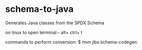 # schema-to-java
Generates Java classes from the SPDX Schema

on linux
to open terminal:- alt+ ctrl+ t

commands to perform conversion:
$ mvn jibx:schema-codegen









